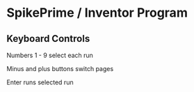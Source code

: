# SpikePrime / Inventor Program

## Keyboard Controls

Numbers 1 - 9 select each run

Minus and plus buttons switch pages

Enter runs selected run

